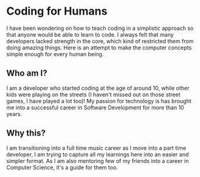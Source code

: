 # Coding for Humans

I have been wondering on how to teach coding in a simplistic approach so that anyone would be able to learn to code. I always felt that many developers lacked strength in the core, which kind of restricted them from doing amazing things. Here is an attempt to make the computer concepts simple enough for every human being.

## Who am I?

I am a developer who started coding at the age of around 10, while other kids were playing on the streets (I haven't missed out on those street games, I have played a lot too)! My passion for technology is has brought me into a successful career in Software Development for more than 10 years.

## Why this?

I am transitioning into a full time music career as I move into a part time developer, I am trying to capture all my learnings here into an easier and simpler format. As I am also mentoring few of my friends into a career in Computer Science, it's a guide for them too.
